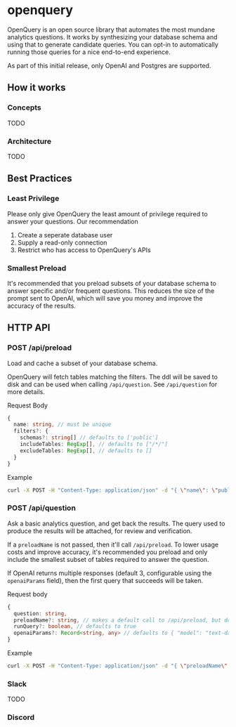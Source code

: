 # openquery

OpenQuery is an open source library that automates the most mundane analytics questions. It works by synthesizing your database schema and using that to generate candidate queries. You can opt-in to automatically running those queries for a nice end-to-end experience.

As part of this initial release, only OpenAI and Postgres are supported.

## How it works

### Concepts

TODO

### Architecture

TODO

## Best Practices

### Least Privilege

Please only give OpenQuery the least amount of privilege required to answer your questions. Our recommendation

1. Create a seperate database user
2. Supply a read-only connection
3. Restrict who has access to OpenQuery's APIs

### Smallest Preload

It's recommended that you preload subsets of your database schema to answer specific and/or frequent questions. This reduces the size of the prompt sent to OpenAI, which will save you money
and improve the accuracy of the results.

## HTTP API 

### POST /api/preload 

Load and cache a subset of your database schema. 

OpenQuery will fetch tables matching the filters. The ddl will be saved to disk and can be used when calling `/api/question`. See `/api/question` for more details.

Request Body

```typescript
{
  name: string, // must be unique 
  filters?: {
    schemas?: string[] // defaults to ['public']
    includeTables: RegExp[], // defaults to ["/*/"]
    excludeTables: RegExp[], // defaults to [] 
  }
}
```

Example
```sh
curl -X POST -H "Content-Type: application/json" -d "{ \"name\": \"public\" }" http://localhost:3000/api/preload
```

### POST /api/question

Ask a basic analytics question, and get back the results. The query used to produce the results will be attached, for review and verification.

If a `preloadName` is not passed, then it'll call `/api/preload`. To lower usage costs and improve accuracy, it's recommended you preload and only include the smallest subset of tables required to answer the question.

If OpenAI returns multiple responses (default 3, configurable using the `openaiParams` field), then the first query that succeeds will be taken.

Request body

```typescript
{
  question: string,
  preloadName?: string, // makes a default call to /api/preload, but doesn't persist the result.
  runQuery?: boolean, // defaults to true 
  openaiParams?: Record<string, any> // defaults to { "model": "text-davinci-003", "temperature": 0.2, "n": 3, "max_tokens": 32 } 
}
```

Example

```sh
curl -X POST -H "Content-Type: application/json" -d "{ \"preloadName\": \"public-schemas\", \"question\": \"How many employees were hired in 2003?\" }" http://localhost:3000/api/question
```

### Slack

TODO

### Discord
